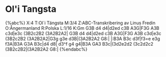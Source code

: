 # Ol'i Tangsta

{%abc%}
X:4
T:Ol´i Tängsta
M:3/4
Z:ABC-Transkribering av Linus Fredin
O:Ångermanland
R:Polska
L:1/16
K:Gm
G3B d4 d4|d2ed c3B A3G|F3G A3B c3d|e3c (3B2c2B2 (3A2B2A2|
G3B d4 d4|d2ed c3B A3G|F3G A3B c3d|e3c (3B2c2B2 (3A2B2A2|G3g g3e d3B|(3A2B2A2 G8:|
|:B3A B3c d3f|f3=e e3g f3A|B3A G3A B3c|d4 d8|
d3^f g4 g4|B3A GA3 B3c|(3d2e2d2 (3c2d2c2 (3B2c2B2|(3A2B2A2 G8:| 
{%endabc%}
